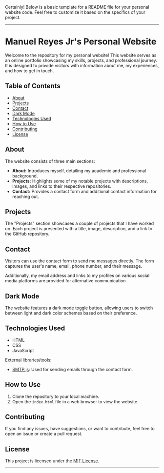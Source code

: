 Certainly! Below is a basic template for a README file for your personal website code. Feel free to customize it based on the specifics of your project.

---

# Manuel Reyes Jr's Personal Website

Welcome to the repository for my personal website! This website serves as an online portfolio showcasing my skills, projects, and professional journey. It is designed to provide visitors with information about me, my experiences, and how to get in touch.

## Table of Contents

- [About](#about)
- [Projects](#projects)
- [Contact](#contact)
- [Dark Mode](#dark-mode)
- [Technologies Used](#technologies-used)
- [How to Use](#how-to-use)
- [Contributing](#contributing)
- [License](#license)

## About

The website consists of three main sections:

- **About:** Introduces myself, detailing my academic and professional background.
- **Projects:** Highlights some of my notable projects with descriptions, images, and links to their respective repositories.
- **Contact:** Provides a contact form and additional contact information for reaching out.

## Projects

The "Projects" section showcases a couple of projects that I have worked on. Each project is presented with a title, image, description, and a link to the GitHub repository.

## Contact

Visitors can use the contact form to send me messages directly. The form captures the user's name, email, phone number, and their message.

Additionally, my email address and links to my profiles on various social media platforms are provided for alternative communication.

## Dark Mode

The website features a dark mode toggle button, allowing users to switch between light and dark color schemes based on their preference.

## Technologies Used

- HTML
- CSS
- JavaScript

External libraries/tools:

- [SMTP.js](https://smtpjs.com): Used for sending emails through the contact form.

## How to Use

1. Clone the repository to your local machine.
2. Open the `index.html` file in a web browser to view the website.

## Contributing

If you find any issues, have suggestions, or want to contribute, feel free to open an issue or create a pull request.

## License

This project is licensed under the [MIT License](LICENSE).

---
